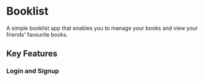 # Booklist
A simple booklist app that enables you to manage your books and view your friends' favourite books.

## Key Features
### Login and Signup
